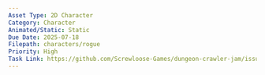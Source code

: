 ```yaml
---
Asset Type: 2D Character
Category: Character
Animated/Static: Static
Due Date: 2025-07-18
Filepath: characters/rogue
Priority: High
Task Link: https://github.com/Screwloose-Games/dungeon-crawler-jam/issues/42
---
```

